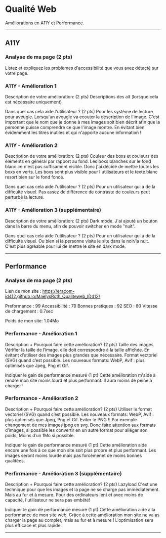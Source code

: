 # Qualité Web

Améliorations en A11Y et Performance.

---

## A11Y

### Analyse de ma page (2 pts)

Listez et expliquez les problèmes d'accessibilité que vous avez détecté sur votre page.

### A11Y - Amélioration 1

Description de votre amélioration: (2 pts)
Descriptions des alt (lorsque cela est nécessaire uniquement)

Dans quel cas cela aide l'utilisateur ? (2 pts)
Pour les système de lecture pour aveugle. Lorsqu'un aveugle va ecouter la description de l'image. C'est important que le nom que je donne à mes images soit bien décrit afin que la personne puisse comprendre ce que l'image montre. En évitant bien évidemment les titres inutiles et qui n'apporte aucune information ! 

### A11Y - Amélioration 2

Description de votre amélioration: (2 pts)
Couleur des boxs et couleurs des éléments en général par rapport au fond.
Les boxs blanches sur le fond blanc ce n'est pas suffisament visible. Donc j'ai décidé de mettre toutes les boxs en verts. Les boxs sont plus visible pour l'utilisateurs et le texte blanc resort bien sur le fond foncé.

Dans quel cas cela aide l'utilisateur ? (2 pts)
Pour un utilisateur qui a de la difficulté visuel. 
Pas assez de différence de contraste de couleurs peut perturbé la lecture.

### A11Y - Amélioration 3 (supplémentaire)

Description de votre amélioration: (2 pts)
Dark mode. J'ai ajouté un bouton dans la barre du menu, afin de pouvoir switcher en mode "nuit".

Dans quel cas cela aide l'utilisateur ? (2 pts)
Pour un utilisateur qui a de la difficulté visuel. Ou bien si la personne visite le site dans le noir/la nuit. C'est plus agréable pour lui de mettre le site en dark mode.

---

## Performance

### Analyse de ma page (2 pts)

Lien de mon site :
https://eracom-id412.github.io/MaelysRoth_Qualiteweb_ID412/

Preformance : 99
Accessibilité : 79
Bonnes pratiques : 92
SEO : 80
Vitesse de chargement : 0.7sec

Poids de mon site: 1.04Mo

### Performance - Amélioration 1

Description + Pourquoi faire cette amélioration? (2 pts)
Taille des images
Vérifier la taille de l’image, elle doit correspondre à la taille affichée. En évitant d’utiliser des images plus grandes que nécessaire.
Format vectoriel (SVG) quand c’est possible.
Les nouveaux formats: WebP, Avif : plus optimisés que Jpeg, Png et Gif.

Indiquer le gain de performance mesuré (1 pt)
Cette amélioration m'aide à rendre mon site moins lourd et plus performant. Il aura moins de peine à charger !

### Performance - Amélioration 2

Description + Pourquoi faire cette amélioration? (2 pts)
Utiliser le format vectoriel (SVG) quand c’est possible.
Les nouveaux formats: WebP, Avif : plus optimisés que Jpeg, Png et Gif. Eviter le PNG !!
Par exemple changement de mes images jpeg en svg.
Donc faire attention aux formats d’images, si possible les convertir en un autre format pour alléger son poids, Moins d’un 1Mo si possible.

Indiquer le gain de performance mesuré (1 pt)
Cette amélioration aide encore une fois à ce que mon site soit plus propre et plus performant. Les images seront moins lourde mais pas forcémenet de moins bonnes qualitées.

### Performance - Amélioration 3 (supplémentaire)

Description + Pourquoi faire cette amélioration? (2 pts)
Lazyload
C'est une technique pour que les images et la page ne se charge pas immédiatement. Mais au fur et à mesure. Pour des ordinateurs lent et avec moins de capacité, l'utilisateur ne sera pas embêté!

Indiquer le gain de performance mesuré (1 pt)
Cette amélioration aide à la performance de mon site web. Grâce à cette amélioration mon site ne va as charger la page au complet, mais au fur et à mesure ! L'optimisation sera plus efficace et plus rapide.

---
